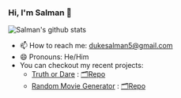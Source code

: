 ### Hi, I'm Salman 👋

![Salman's github stats](https://github-readme-stats.vercel.app/api?username=Salman-Shaik&show_icons=true&count_private=true&theme=radical)

- 📫 How to reach me: dukesalman5@gmail.com
- 😄 Pronouns: He/Him
- You can checkout my recent projects:
  - [Truth or Dare](https://lightmasters-truth-or-dare.herokuapp.com) : [🗂Repo](https://github.com/Salman-Shaik/truth-or-dare)
  - [Random Movie Generator](https://lightmasters-salman.herokuapp.com/) : [🗂Repo](https://github.com/Salman-Shaik/random_movie_generator)
